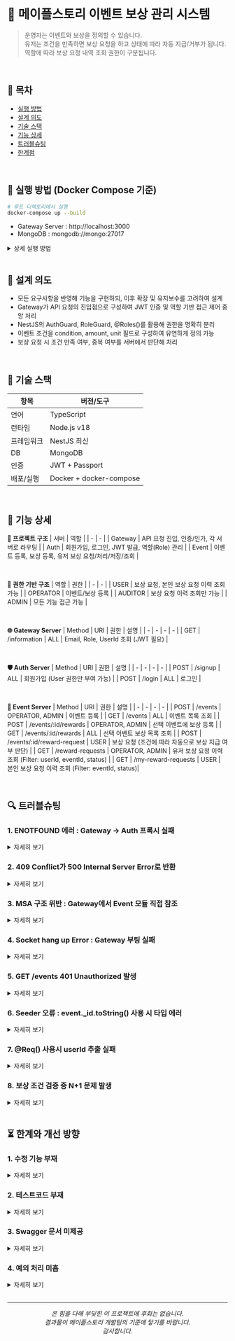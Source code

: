 # 🍄‍ 메이플스토리 이벤트 보상 관리 시스템
> 운영자는 이벤트와 보상을 정의할 수 있습니다.  
> 유저는 조건을 만족하면 보상 요청을 하고 상태에 따라 자동 지급/거부가 됩니다.  
> 역할에 따라 보상 요청 내역 조회 권한이 구분됩니다.

<br>

## 📑 목차
- [실행 방법](#-실행-방법-docker-compose-기준)
- [설계 의도](#-설계-의도)
- [기술 스택](#-기술-스택)
- [기능 상세](#-기능-상세)
- [트러블슈팅](#-트러블슈팅)
- [한계점](#-한계와-개선-방향)

<br>

## 🔧 실행 방법 (Docker Compose 기준)

```bash
# 루트 디렉토리에서 실행
docker-compose up --build
```
- Gateway Server : http://localhost:3000
- MongoDB : mongodb://mongo:27017
<details>
  <summary>상세 실행 방법</summary>
  
  ## 1. Docker 실행
  1. MapleStory(root dir)에서 CMD 실행
  2. 'docker-compose up --build' 입력
  3. 이후 Postman으로 진행

  ## 2. Login API
  | Role | Method | URI | Json | Detail |
  | - | - | - | - | - |
  | User | POST | /login | {"email":"maple_user@maple.com", "password":"1234"} | User 로그인 (seed 있음) |
  | OPERATOR | POST | /login | {"email":"maple_operator@maple.com", "password":"1234"} | Operator 로그인 (seed 있음) |
  | AUDITOR | POST | /login | {"email":"maple_auditor@maple.com", "password":"1234"} | Auditor 로그인 (seed 있음) |
  | ADMIN | POST | /login | {"email":"maple_admin@maple.com", "password":"1234"} | Admin 로그인 (seed 있음) |
  - Seed 설정 되어있음 위 데이터로 로그인
  - 발급된 Token을 Authrization -> Bearer Toekn에 입력 후 진행
  - /signup (회원가입) : 동일 json으로 가입 (User role만 가입 가능)
  - /information (정보) : 로그인 중인 정보 조회 (Email, Role, UserId)

  ## 3. Events API
  | Role | Method | URI | Json | Detail |
  | - | - | - | - | - |
  | ALL | GET | /events |  | 이벤트 목록 조회 ('_id' 획득) |
  | OPERATOR, ADMIN | POST | /events | {"title": "이벤트 내용","description": "이벤트 내용","condition": "login","amount": 7,"unit": "일"} | 이벤트 등록 |
  - createdAt, status는 default 값 설정 되어있음

  ## 4. Rewards API
  | Role | Method | URI | Json | Detail |
  | - | - | - | - | - |
  | ALL | GET | /events/'_id'/rewards |  | 선택 이벤트 보상 목록 조회 ('_id' 삽입) |
  | OPERATOR, ADMIN | POST | /events/'_id'/rewards | {"rewardType": "ITEM","name": "이블윙즈","amount": 1} | 선택 이벤트 보상 등록 |
  - _id는 GET /events API에서 이벤트 id를 받아와 삽입

  ## 5. Request-rewards API
  | Role | Method | URI | Json | Detail |
  | - | - | - | - | - |
  | USER | POST | /events/'_id'/reward-request | {"inventory":{"login": 7}} | 이벤트에 따라 contition과 amount가 다름 (예시는 로그인 이벤트) |
  | OPERATOR, ADMIN | GET | /reward-requests |  | 유저 보상 요청 이력 조회 (Filter: userId, eventId, status) |
  | USER | GET | /my-reward-requests |  | 본인 보상 요청 이력 조회 (Filter: eventId, status) |
  - Parameter로 Filter 가능 
  
</details>

<br>

## 🧠 설계 의도
- 모든 요구사항을 반영해 기능을 구현하되, 이후 확장 및 유지보수를 고려하여 설계
- Gateway가 API 요청의 진입점으로 구성하여 JWT 인증 및 역할 기반 접근 제어 중앙 처리
- NestJS의 AuthGuard, RoleGuard, @Roles()를 활용해 권한을 명확히 분리
- 이벤트 조건을 condition, amount, unit 필드로 구성하여 유연하게 정의 가능
- 보상 요청 시 조건 만족 여부, 중복 여부를 서버에서 판단해 처리

<br>

## 🧱 기술 스택
| 항목 | 버전/도구 |
| - | - |
| 언어 | TypeScript |
| 런타임 | Node.js v18 |
| 프레임워크 | NestJS 최신 |
| DB | MongoDB |
| 인증 | JWT + Passport |
| 배포/실행 | Docker + docker-compose |

<br>

## 🔧 기능 상세

<b>🧩 프로젝트 구조</b>
| 서버 | 역할 |
| - | - |
| Gateway | API 요청 진입, 인증/인가, 각 서버로 라우팅 |
| Auth | 회원가입, 로그인, JWT 발급, 역할(Role) 관리 |
| Event | 이벤트 등록, 보상 등록, 유저 보상 요청/처리/저장/조회 |

<br>

<b>🔐 권한 기반 구조</b>
| 역할 | 권한 |
| - | - |
| USER | 보상 요청, 본인 보상 요청 이력 조회 가능 |
| OPERATOR | 이벤트/보상 등록 |
| AUDITOR | 보상 요청 이력 조회만 가능 |
| ADMIN | 모든 기능 접근 가능 |

<br>

<b>🌐 Gateway Server</b>
| Method | URI | 권한 | 설명 |
| - | - | - | - |
| GET | /information | ALL | Email, Role, UserId 조회 (JWT 필요) |

<br>

<b>🛡️ Auth Server</b>
| Method | URI | 권한 | 설명 |
| - | - | - | - |
| POST | /signup | ALL | 회원가입 (User 권한만 부여 가능) |
| POST | /login | ALL | 로그인 |

<br>

<b>📢 Event Server</b>
| Method | URI | 권한 | 설명 |
| - | - | - | - |
| POST | /events | OPERATOR, ADMIN | 이벤트 등록 |
| GET | /events | ALL | 이벤트 목록 조회 |
| POST | /events/:id/rewards | OPERATOR, ADMIN | 선택 이벤트에 보상 등록 |
| GET | /events/:id/rewards | ALL | 선택 이벤트 보상 목록 조회 |
| POST | /events/:id/reward-request | USER | 보상 요청 (조건에 따라 자동으로 보상 지급 여부 판단) |
| GET | /reward-requests | OPERATOR, ADMIN | 유저 보상 요청 이력 조회 (Filter: userId, eventId, status) |
| GET | /my-reward-requests | USER | 본인 보상 요청 이력 조회 (Filter: eventId, status)|

<br>

## 🔍 트러블슈팅

### 1. ENOTFOUND 에러 : Gateway -> Auth 프록시 실패
<details>
  <summary> 자세히 보기 </summary>
  
  - 문제 : Gateway에서 Auth 서버로 요청 시 ENOTFOUND 오류 발생
  - 원인 : Docker compose 내 컨테이너 간 통신에서 외부 포트(localhost:3001)을 사용하여 연결 불가
  - 해결 : Gateway에서 Auth 요청 시 http://auth:3000으로 변경하여 네트워크 통신 구조 변경
    
</details>

### 2. 409 Conflict가 500 Internal Server Error로 반환
<details>
  <summary> 자세히 보기 </summary>
  
  - 문제 : 중복 이메일 등으로 발생한 409 Conflict를 클라이언트에는 500 Internal server error로 전달
  - 원인 : Gateway의 Axios 예외 핸들러에서 에러 상태 코드를 전부 500으로 처리
  - 해결 : Axios 예외 핸들링 로직에서 error.response.status와 error.response.data 값을 그대로 반환하도록 수정하여, 실제 에러 상태값이 클라이언트로 전달 되도록 개선
    
</details>

### 3. MSA 구조 위반 : Gateway에서 Event 모듈 직접 참조
<details>
  <summary> 자세히 보기 </summary>
  
  - 문제 : Gateway에서 Event 서버의 Controller를 직접 import하여 MSA 구조 위반
  - 원인 : 습관적으로 서버 간 명확한 경계를 무시한채 의존도 높은 구조로 설계
  - 해결 : Gateway에서는 Event 서버의 컨트롤러/서비스를 import하지 않고, httpService로 요청만 위임하도록 구조 정리
    
</details>

### 4. Socket hang up Error : Gateway 부팅 실패
<details>
  <summary> 자세히 보기 </summary>
  
  - 문제 : Gateway 서버가 꺼져서 요청을 받지 못해 Socket hang up 발생
  - 원인 : jwt-auth.guard를 Gateway에 import 하다가 NestJS 부팅 시 해당 모듈을 찾지 못해 Gateway 자체가 죽음
  - 해결 : Gateway에는 인증 로직을 직접 사용하지 않고, 인증은 Event 서버에서만 처리하도록 구조 분리
    
</details>

### 5. GET /events 401 Unauthorized 발생
<details>
  <summary> 자세히 보기 </summary>
  
  - 문제 : 단순 조회 API인 GET /events 요청 시에도 인증을 요구하는 에러인 401 Unauthorized 발생
  - 원인 : Event 서버에서 APP_GUARD로 JwtAuthGuard를 전역 적용하여 인증이 필요 없는 라우터 까지 막힘
  - 해결 : 인증이 필요 없는 라우터에 @Public() 데코레이터를 추가하고, JwtAuthGuard 내부에서 @Public()을 감지해 인증 로직을 생략하도록 수정
    
</details>

### 6. Seeder 오류 : event._id.toString() 사용 시 타입 에러
<details>
  <summary> 자세히 보기 </summary>
  
  - 문제 : Seed 실행 중 event._id.toString() 호출 시 TypeScript 오류 발생
  - 원인 : createEvent()의 반환 타입이 명확하지 않아 event를 단순 Event 타입으로 추론, _id 속성이 없다고 인식
  - 해결 : 반환값에 EventDocument 타입을 명시하고, 시더 내부에서도 const event: EventDocument = ... 으로 타입 지정하여 _id 인식되도록 수정
    
</details>

### 7. @Req() 사용시 userId 추출 실패
<details>
  <summary> 자세히 보기 </summary>
  
  - 문제: @Body()에서 userId를 받던 코드를 @Req()로 바꾸면서 req.user.sub 참조했지만 undefined 발생
  - 원인: JwtStrategy의 validate()에서 반환한 객체에 sub이 아닌 userId 필드로 설정했기 때문에 req.user.sub는 존재하지 않았음
  - 해결: validate()에서 sub 필드를 그대로 반환하도록 수정하여 req.user.sub로 접근 가능하게 만들었음
    
</details>

### 8. 보상 조건 검증 중 N+1 문제 발생
<details>
  <summary> 자세히 보기 </summary>
  
  - 문제: 보상 조건 검증을 위해 userId를 기준으로 inventory를 반복 조회하면서 성능 저하 발생이 예상되었음 (데이터가 적어서 발생은 안함)
  - 원인: RewardRequest는 유저 ID만 가지고 있고, inventory는 User에서 별도 조회해야 해서 User.findById()가 반복 호출 됨
  - 해결: 유저가 보상 요청을 할 때 자신의 inventory를 @Body()로 함께 전송하도록 구조 변경, 서버는 해당 inventory만으로 조건 검증 수행하므로 DB 조회 불필요 (O(1))
    
</details>

<br>

## ⏳ 한계와 개선 방향

### 1. 수정 기능 부재
<details>
  <summary> 자세히 보기 </summary>
  
  - 현재 이벤트 및 보상 정보는 등록만 가능하고 수정/삭제는 미구현 상태
  - 운영 편의성을 위해 PATCH/DELETE API 확장 고려
  
</details>

### 2. 테스트코드 부재
<details>
  <summary> 자세히 보기 </summary>
  
  - 서비스를 구현하고 Jest까지 공부하여 구현하기에 시간적 한계 (JUnit은 할 줄 압니다!!) 
  - 서비스 단의 핵심 로직(조건 검증, 중복 보상 차단 등)에 대한 테스트 커버리지 시도 중 실패가 매우 아쉬움
  - 개발하면서 테스트 코드도 작성해야 했지만 그렇지 못한점에 반성 중

</details>

### 3. Swagger 문서 미제공
<details>
  <summary> 자세히 보기 </summary>

  - Swagger를 제공하지 않아 Postman 없이 API 테스트 어려운 점이 아쉬움
  
</details>

### 4. 예외 처리 미흡
<details>
  <summary> 자세히 보기 </summary>

  - 예외 처리 세분화 및 사용자 메시지 명확화 필요 (클라이언트에 동일한 에러 메시지 반복적으로 반환 됨)
  - 공통 예외 처리 필터 및 커스텀 에러 클래스를 도입하여 리팩토링 필요
 
</details>

<br>

---

<div align="center">

  *온 힘을 다해 부딪힌 이 프로젝트에 후회는 없습니다.  
결과물이 메이플스토리 개발팀의 기준에 닿기를 바랍니다.  
감사합니다.*

</div>


